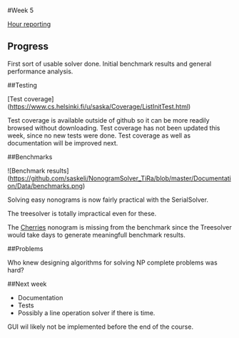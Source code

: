 #Week 5

[Hour reporting](https://github.com/saskeli/NonogramSolver_TiRa/blob/master/Documentation/Hour_reporting.md)

## Progress

First sort of usable solver done.
Initial benchmark results and general performance analysis.

##Testing

[Test coverage] (https://www.cs.helsinki.fi/u/saska/Coverage/ListInitTest.html)

Test coverage is available outside of github so it can be more readily browsed without downloading.
Test coverage has not been updated this week, since no new tests were done.
Test coverage as well as documentation will be improved next.

##Benchmarks

![Benchmark results] (https://github.com/saskeli/NonogramSolver_TiRa/blob/master/Documentation/Data/benchmarks.png)

Solving easy nonograms is now fairly practical with the SerialSolver.

The treesolver is totally impractical even for these.

The [Cherries](https://github.com/saskeli/NonogramSolver_TiRa/blob/master/Data/cherries.txt) nonogram is missing from the benchmark since the Treesolver would take days to generate meaningfull benchmark results.

##Problems

Who knew designing algorithms for solving NP complete problems was hard?

##Next week

* Documentation
* Tests
* Possibly a line operation solver if there is time.

GUI wil likely not be implemented before the end of the course.
